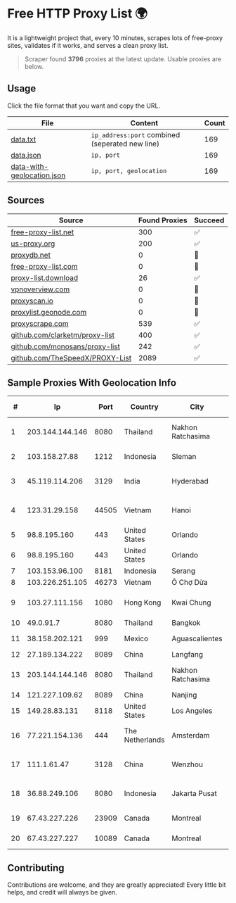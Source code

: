 
# Free HTTP Proxy List 🌍

It is a lightweight project that, every 10 minutes, scrapes lots of free-proxy sites, validates if it works, and serves a clean proxy list.


> Scraper found **3796** proxies at the latest update. Usable proxies are below.

## Usage

Click the file format that you want and copy the URL.


|File|Content|Count|
|----|-------|-----|
|[data.txt](https://raw.githubusercontent.com/themiralay/Proxy-List-World/master/data.txt)|`ip_address:port` combined (seperated new line)|169|
|[data.json](https://raw.githubusercontent.com/themiralay/Proxy-List-World/master/data.json)|`ip, port`|169|
|[data-with-geolocation.json](https://raw.githubusercontent.com/themiralay/Proxy-List-World/master/data-with-geolocation.json)|`ip, port, geolocation`|169|

## Sources

|Source|Found Proxies|Succeed|
|------|-------------|-------|
|[free-proxy-list.net](https://free-proxy-list.net)|300|✅|
|[us-proxy.org](https://www.us-proxy.org)|200|✅|
|[proxydb.net](http://proxydb.net)|0|🚫|
|[free-proxy-list.com](https://free-proxy-list.com/?page=&port=&type%5B%5D=http&type%5B%5D=https&up_time=0&search=Search)|0|🚫|
|[proxy-list.download](https://www.proxy-list.download/HTTP)|26|✅|
|[vpnoverview.com](https://vpnoverview.com/privacy/anonymous-browsing/free-proxy-servers)|0|🚫|
|[proxyscan.io](https://www.proxyscan.io)|0|🚫|
|[proxylist.geonode.com](https://proxylist.geonode.com/api/proxy-list?limit=300&page=1&sort_by=lastChecked&sort_type=desc&protocols=http,https)|0|🚫|
|[proxyscrape.com](https://api.proxyscrape.com/v2/?request=displayproxies&protocol=http&timeout=10000&country=all&ssl=all&anonymity=all)|539|✅|
|[github.com/clarketm/proxy-list](https://raw.githubusercontent.com/clarketm/proxy-list/master/proxy-list-raw.txt)|400|✅|
|[github.com/monosans/proxy-list](https://raw.githubusercontent.com/monosans/proxy-list/main/proxies/http.txt)|242|✅|
|[github.com/TheSpeedX/PROXY-List](https://raw.githubusercontent.com/TheSpeedX/PROXY-List/master/http.txt)|2089|✅|


## Sample Proxies With Geolocation Info

|#|Ip|Port|Country|City|Internet Service Provider|
|-|--|----|-------|----|-------------------------|
|1|203.144.144.146|8080|Thailand|Nakhon Ratchasima|True Internet Corporation CO. Ltd.|
|2|103.158.27.88|1212|Indonesia|Sleman|PT Madina Solusi Indonesia|
|3|45.119.114.206|3129|India|Hyderabad|Netrun Technologies PVT LTD|
|4|123.31.29.158|44505|Vietnam|Hanoi|VietNam Post and Telecom Corporation|
|5|98.8.195.160|443|United States|Orlando|Spectrum|
|6|98.8.195.160|443|United States|Orlando|Spectrum|
|7|103.153.96.100|8181|Indonesia|Serang|NITNET|
|8|103.226.251.105|46273|Vietnam|Ô Chợ Dừa|GDATA|
|9|103.27.111.156|1080|Hong Kong|Kwai Chung|Hong Kong San Ai Net Int'l Limited|
|10|49.0.91.7|8080|Thailand|Bangkok|AIS-Fibre|
|11|38.158.202.121|999|Mexico|Aguascalientes|Onfiber SA De CV|
|12|27.189.134.222|8089|China|Langfang|Chinanet|
|13|203.144.144.146|8080|Thailand|Nakhon Ratchasima|True Internet Corporation CO. Ltd.|
|14|121.227.109.62|8089|China|Nanjing|China Telecom|
|15|149.28.83.131|8118|United States|Los Angeles|The Constant Company|
|16|77.221.154.136|444|The Netherlands|Amsterdam|Aeza International LTD|
|17|111.1.61.47|3128|China|Wenzhou|China Mobile communications corporation|
|18|36.88.249.106|8080|Indonesia|Jakarta Pusat|PT. Telekomunikasi Indonesia|
|19|67.43.227.226|23909|Canada|Montreal|GloboTech Communications|
|20|67.43.227.227|10089|Canada|Montreal|GloboTech Communications|



## Contributing

Contributions are welcome, and they are greatly appreciated! Every
little bit helps, and credit will always be given.

